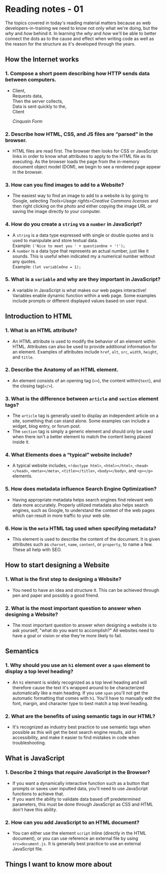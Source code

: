 # Reading notes - 01

The topics covered in today's reading material matters because as web developers-in-training we need to know not only what we're doing, but the *why* and *how* behind it. In learning the *why* and *how* we'll be able to better connect the dots as to the cause and effect when writing code as well as the reason for the structure as it's developed through the years.

## **How the Internet works**

### 1. Compose a short poem describing how HTTP sends data between computers.

- Client,<br>
Requests data,<br>
Then the server collects,<br>
Data is sent quickly to the,<br>
Client<br>

  *Cinquain Form*

### 2. Describe how HTML, CSS, and JS files are “parsed” in the browser.

- HTML files are read first. The browser then looks for CSS or JavaScript links in order to know what attributes to apply to the HTML file as its executing. As the browser loads the page from the in-memory document object model (DOM), we begin to see a rendered page appear in the browser.

### 3. How can you find images to add to a Website?

- The easiest way to find an image to add to a website is by going to Google, selecting *Tools>Usage rights>Creative Commons licenses* and then right clicking on the photo and either copying the image URL or saving the image directly to your computer.

### 4. How do you create a `string` vs a `number` in JavaScript?

- A `string` is a data type expressed with single or double quotes and is used to manipulate and store textual data.<br>
Example: `('Nice to meet you ' + questionOne + '!');`
- A `number` is a data type that represents an actual number, just like it sounds. This is useful when indicated my a numerical number without any quotes.<br>
Example: `(let variableOne = 1);`

### 5. What is a `variable` and why are they important in JavaScript?

- A variable in JavaScript is what makes our web pages interactive! Variables enable dynamic function within a web page. Some examples include prompts or different displayed values based on user input.

## Introduction to HTML

### 1. What is an HTML attribute?

- An HTML attribute is used to modify the behavior of an element within HTML. Attributes can also be used to provide additional information for an element. Examples of attributes include `href`, `alt`, `src`, `width`, `height`, and `title`.

### 2. Describe the Anatomy of an HTML element.

- An element consists of an opening tag (`<>`), the content within(`text`), and the closing tag(`</>`).

### 3. What is the difference between `article` and `section` element tags?

- The `article` tag is generally used to display an independent article on a site, something that can stand alone. Some examples can include a widget, blog entry, or forum post.
- The `section` tag is simply a generic element and should only be used when there isn't a better element to match the content being placed inside it. 

### 4. What Elements does a “typical” website include?

- A typical website includes, `<!doctype html>`, `<html></html>`, `<head></head>`, `<meta></meta>`, `<title></title>`, `<body></body>`, and `<p></p>` elements.

### 5. How does metadata influence Search Engine Optimization?

- Having appropriate metadata helps search engines find relevant web data more accurately. Properly utilized metadata also helps search engines, such as Google, to understand the context of the web pages which can result in more traffic to your web site.

### 6. How is the `meta` HTML tag used when specifying metadata?

- This element is used to describe the content of the document. It is given attributes such as `charset`, `name`, `content`, or `property`, to name a few. These all help with SEO.

## How to start designing a Website

### 1. What is the first step to designing a Website?

- You need to have an idea and structure it. This can be achieved through pen and paper and possibly a good friend.

### 2. What is the most important question to answer when designing a Website?

- The most important question to answer when designing a website is to ask yourself, "what do you want to accomplish?" All websites need to have a goal or vision or else they're more likely to fail.

## Semantics

### 1. Why should you use an `h1` element over a `span` element to display a top level heading?

- An `h1` element is widely recognized as a top level heading and will therefore cause the text it's wrapped around to be characterized automatically like a main heading. If you use `span` you'll not get the automatic formatting that comes with `h1`. You'll have to manually edit the font, margin, and character type to best match a top level heading.  

### 2. What are the benefits of using semantic tags in our HTML?

- It's recognized as industry best practice to use semantic tags when possible as this will get the best search engine results, aid in accessibility, and make it easier to find mistakes in code when troubleshooting.

## What is JavaScript

### 1. Describe 2 things that *require* JavaScript in the Browser?

- If you want a dynamically interactive function such as a button that prompts or saves user inputted data, you'll need to use JavaScript functions to achieve that.
- If you want the ability to validate data based off predetermined parameters, this must be done through JavaScript as CSS and HTML don't have this ability.

### 2. How can you add JavaScript to an HTML document?

- You can either use the element `script` inline (directly in the HTML document), or you can use reference an external file by using `src=document.js`. It is generally best practice to use an external JavaScript file.

## Things I want to know more about
